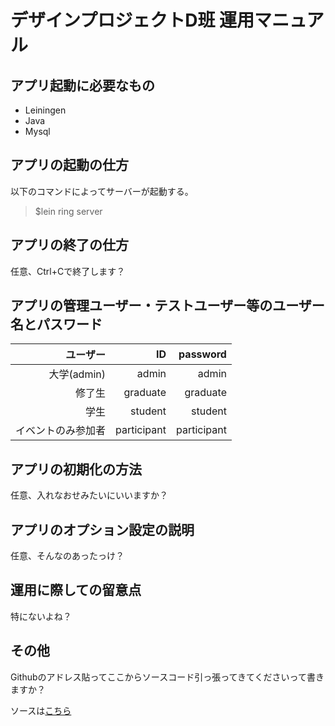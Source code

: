 # デザインプロジェクトD班 運用マニュアル

## アプリ起動に必要なもの
* Leiningen
* Java
* Mysql

## アプリの起動の仕方
以下のコマンドによってサーバーが起動する。

> $lein ring server  

## アプリの終了の仕方
任意、Ctrl+Cで終了します？

## アプリの管理ユーザー・テストユーザー等のユーザー名とパスワード

|ユーザー|ID|password|
|-------:|-:|-------:|
|大学(admin)|admin|admin|
|修了生|graduate|graduate|
|学生|student|student|
|イベントのみ参加者|participant|participant|

## アプリの初期化の方法
任意、入れなおせみたいにいいますか？

## アプリのオプション設定の説明
任意、そんなのあったっけ？

## 運用に際しての留意点
特にないよね？

## その他
Githubのアドレス貼ってここからソースコード引っ張ってきてくださいって書きますか？

ソースは[こちら](https://github.com/delihiros/design-project)
